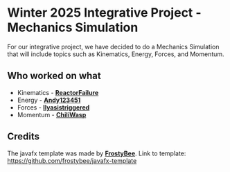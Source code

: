 # Winter 2025 Integrative Project - Mechanics Simulation

For our integrative project, we have decided to do a Mechanics Simulation that will include topics such as Kinematics, Energy, Forces, and Momentum.

## Who worked on what
- Kinematics - [**ReactorFailure**](https://github.com/ReactorFailure)
- Energy - [**Andy123451**](https://github.com/Andy123451)
- Forces - [**Ilyasistriggered**](https://github.com/Ilyasistriggered)
- Momentum - [**ChiliWasp**](https://github.com/ChiliWasp)

## Credits
The javafx template was made by [**FrostyBee**](https://github.com/frostybee). Link to template: https://github.com/frostybee/javafx-template